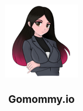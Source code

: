 <p align="center">
  <img width="200" src="./img/kassandra.png" alt="Gomommy.io">
  <h1 align="center">Gomommy.io</h1>
</p>
